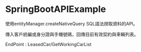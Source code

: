 # SpringBootAPIExample

使用entityManager.createNativeQuery SQL語法撈取資料的API。

傳入客戶統編或身分證與手機號碼，回傳目前有效契約與車輛列表。

EndPoint : LeasedCar/GetWorkingCarList
